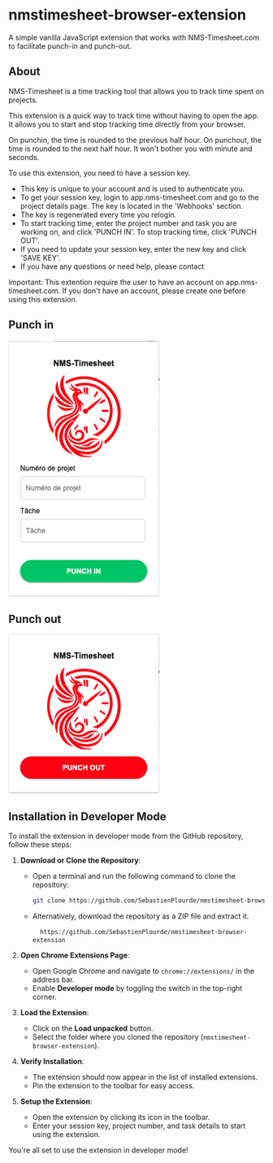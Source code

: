# nmstimesheet-browser-extension
 A simple vanilla JavaScript extension that works with NMS-Timesheet.com to facilitate punch-in and punch-out.

## About
NMS-Timesheet is a time tracking tool that allows you to track time spent on projects.

This extension is a quick way to track time without having to open the app. It allows you to start and stop tracking time directly from your browser.

On punchin, the time is rounded to the previous half hour. On punchout, the time is rounded to the next half hour. It won't bother you with minute and seconds.

To use this extension, you need to have a session key. 
 - This key is unique to your account and is used to authenticate you.
 - To get your session key, login to app.nms-timesheet.com and go to the project details page. The key is located in the 'Webhooks' section.
 - The key is regenerated every time you relogin.
 - To start tracking time, enter the project number and task you are working on, and click 'PUNCH IN'. To stop tracking time, click 'PUNCH OUT'.
 - If you need to update your session key, enter the new key and click 'SAVE KEY'.
 - If you have any questions or need help, please contact

Important: This extention require the user to have an account on app.nms-timesheet.com. If you don't have an account, please create one before using this extension.



## Punch in
![Punch IN](./Punch%20IN.png)

## Punch out
![Punch OUT](./Punch%20OUT.png)

## Installation in Developer Mode

To install the extension in developer mode from the GitHub repository, follow these steps:

 1. **Download or Clone the Repository**:
	- Open a terminal and run the following command to clone the repository:
	  ```bash
	  git clone https://github.com/SebastienPlourde/nmstimesheet-browser-extension.git
	  ```
	- Alternatively, download the repository as a ZIP file and extract it.
	  ```
		https://github.com/SebastienPlourde/nmstimesheet-browser-extension
	  ```

 2. **Open Chrome Extensions Page**:
	- Open Google Chrome and navigate to `chrome://extensions/` in the address bar.
	- Enable **Developer mode** by toggling the switch in the top-right corner.

 3. **Load the Extension**:
	- Click on the **Load unpacked** button.
	- Select the folder where you cloned the repository (`nmstimesheet-browser-extension`).

 4. **Verify Installation**:
	- The extension should now appear in the list of installed extensions.
	- Pin the extension to the toolbar for easy access.

 5. **Setup the Extension**:
	- Open the extension by clicking its icon in the toolbar.
	- Enter your session key, project number, and task details to start using the extension.

 You're all set to use the extension in developer mode!